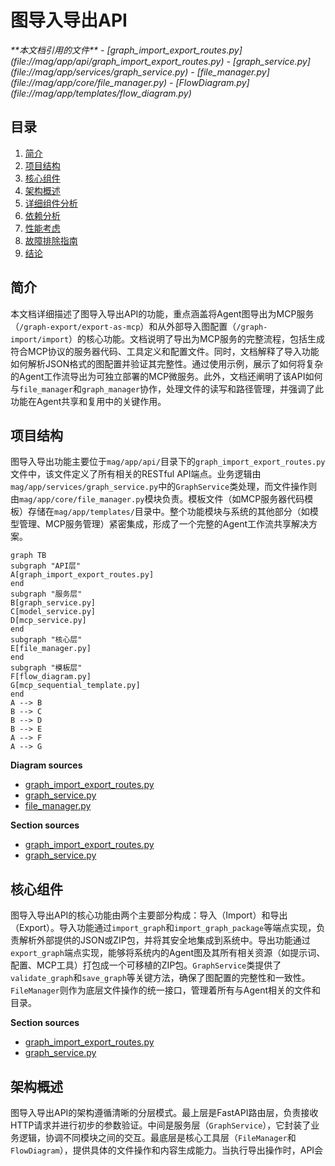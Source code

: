 
# 图导入导出API

<cite>
**本文档引用的文件**
- [graph_import_export_routes.py](file://mag/app/api/graph_import_export_routes.py)
- [graph_service.py](file://mag/app/services/graph_service.py)
- [file_manager.py](file://mag/app/core/file_manager.py)
- [FlowDiagram.py](file://mag/app/templates/flow_diagram.py)
</cite>

## 目录
1. [简介](#简介)
2. [项目结构](#项目结构)
3. [核心组件](#核心组件)
4. [架构概述](#架构概述)
5. [详细组件分析](#详细组件分析)
6. [依赖分析](#依赖分析)
7. [性能考虑](#性能考虑)
8. [故障排除指南](#故障排除指南)
9. [结论](#结论)

## 简介
本文档详细描述了图导入导出API的功能，重点涵盖将Agent图导出为MCP服务（`/graph-export/export-as-mcp`）和从外部导入图配置（`/graph-import/import`）的核心功能。文档说明了导出为MCP服务的完整流程，包括生成符合MCP协议的服务器代码、工具定义和配置文件。同时，文档解释了导入功能如何解析JSON格式的图配置并验证其完整性。通过使用示例，展示了如何将复杂的Agent工作流导出为可独立部署的MCP微服务。此外，文档还阐明了该API如何与`file_manager`和`graph_manager`协作，处理文件的读写和路径管理，并强调了此功能在Agent共享和复用中的关键作用。

## 项目结构
图导入导出功能主要位于`mag/app/api/`目录下的`graph_import_export_routes.py`文件中，该文件定义了所有相关的RESTful API端点。业务逻辑由`mag/app/services/graph_service.py`中的`GraphService`类处理，而文件操作则由`mag/app/core/file_manager.py`模块负责。模板文件（如MCP服务器代码模板）存储在`mag/app/templates/`目录中。整个功能模块与系统的其他部分（如模型管理、MCP服务管理）紧密集成，形成了一个完整的Agent工作流共享解决方案。

```mermaid
graph TB
subgraph "API层"
A[graph_import_export_routes.py]
end
subgraph "服务层"
B[graph_service.py]
C[model_service.py]
D[mcp_service.py]
end
subgraph "核心层"
E[file_manager.py]
end
subgraph "模板层"
F[flow_diagram.py]
G[mcp_sequential_template.py]
end
A --> B
B --> C
B --> D
B --> E
A --> F
A --> G
```

**Diagram sources**
- [graph_import_export_routes.py](file://mag/app/api/graph_import_export_routes.py#L1-L589)
- [graph_service.py](file://mag/app/services/graph_service.py#L1-L221)
- [file_manager.py](file://mag/app/core/file_manager.py)

**Section sources**
- [graph_import_export_routes.py](file://mag/app/api/graph_import_export_routes.py#L1-L589)
- [graph_service.py](file://mag/app/services/graph_service.py#L1-L221)

## 核心组件
图导入导出API的核心功能由两个主要部分构成：导入（Import）和导出（Export）。导入功能通过`import_graph`和`import_graph_package`等端点实现，负责解析外部提供的JSON或ZIP包，并将其安全地集成到系统中。导出功能通过`export_graph`端点实现，能够将系统内的Agent图及其所有相关资源（如提示词、配置、MCP工具）打包成一个可移植的ZIP包。`GraphService`类提供了`validate_graph`和`save_graph`等关键方法，确保了图配置的完整性和一致性。`FileManager`则作为底层文件操作的统一接口，管理着所有与Agent相关的文件和目录。

**Section sources**
- [graph_import_export_routes.py](file://mag/app/api/graph_import_export_routes.py#L1-L589)
- [graph_service.py](file://mag/app/services/graph_service.py#L1-L221)

## 架构概述
图导入导出API的架构遵循清晰的分层模式。最上层是FastAPI路由层，负责接收HTTP请求并进行初步的参数验证。中间是服务层（`GraphService`），它封装了业务逻辑，协调不同模块之间的交互。最底层是核心工具层（`FileManager`和`FlowDiagram`），提供具体的文件操作和内容生成能力。当执行导出操作时，API会